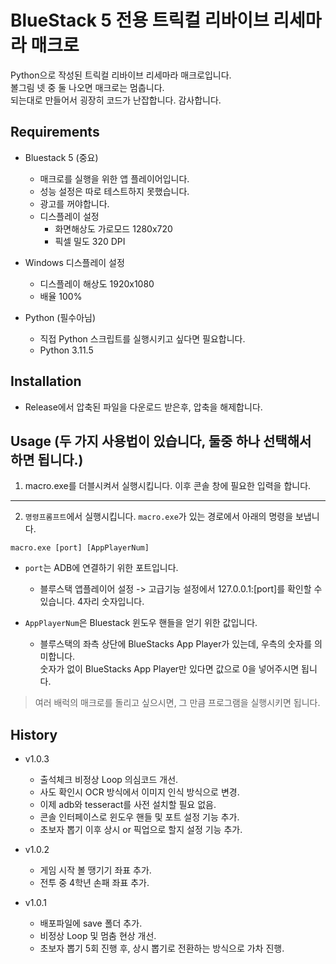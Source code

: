 # BlueStack 5 전용 트릭컬 리바이브 리세마라 매크로
Python으로 작성된 트릭컬 리바이브 리세마라 매크로입니다. <br>
볼그림 넷 중 둘 나오면 매크로는 멈춥니다. <br>
되는대로 만들어서 굉장히 코드가 난잡합니다. 감사합니다.

## Requirements
- Bluestack 5 (중요)
    - 매크로를 실행을 위한 앱 플레이어입니다.
    - 성능 설정은 따로 테스트하지 못했습니다.
    - 광고를 꺼야합니다.
    - 디스플레이 설정
        - 화면해상도 가로모드 1280x720
        - 픽셀 밀도 320 DPI

- Windows 디스플레이 설정
    - 디스플레이 해상도 1920x1080
    - 배율 100%

- Python (필수아님)
    - 직접 Python 스크립트를 실행시키고 싶다면 필요합니다.
    - Python 3.11.5

## Installation
- Release에서 압축된 파일을 다운로드 받은후, 압축을 해제합니다.

## Usage (두 가지 사용법이 있습니다, 둘중 하나 선택해서 하면 됩니다.)
1. macro.exe를 더블시켜서 실행시킵니다. 이후 콘솔 창에 필요한 입력을 합니다.
---
2. `명령프롬프트`에서 실행시킵니다. `macro.exe`가 있는 경로에서 아래의 명령을 보냅니다.
```
macro.exe [port] [AppPlayerNum]
```
- `port`는 ADB에 연결하기 위한 포트입니다.
    - 블루스택 앱플레이어 설정 -> 고급기능 설정에서 127.0.0.1:[port]를 확인할 수 있습니다. 4자리 숫자입니다.

-  `AppPlayerNum`은 Bluestack 윈도우 핸들을 얻기 위한 값입니다.
    - 블루스택의 좌측 상단에 BlueStacks App Player가 있는데, 우측의 숫자를 의미합니다. <br>숫자가 없이 BlueStacks App Player만 있다면 값으로 0을 넣어주시면 됩니다.

> 여러 배럭의 매크로를 돌리고 싶으시면, 그 만큼 프로그램을 실행시키면 됩니다.

## History
- v1.0.3
    - 출석체크 비정상 Loop 의심코드 개선.
    - 사도 확인시 OCR 방식에서 이미지 인식 방식으로 변경.
    - 이제 adb와 tesseract를 사전 설치할 필요 없음.
    - 콘솔 인터페이스로 윈도우 핸들 및 포트 설정 기능 추가.
    - 초보자 뽑기 이후 상시 or 픽업으로 할지 설정 기능 추가.
      
- v1.0.2
    - 게임 시작 볼 땡기기 좌표 추가.
    - 전투 중 4학년 손패 좌표 추가.

- v1.0.1
    - 배포파일에 save 폴더 추가.
    - 비정상 Loop 및 멈춤 현상 개선.
    - 초보자 뽑기 5회 진행 후, 상시 뽑기로 전환하는 방식으로 가차 진행.
